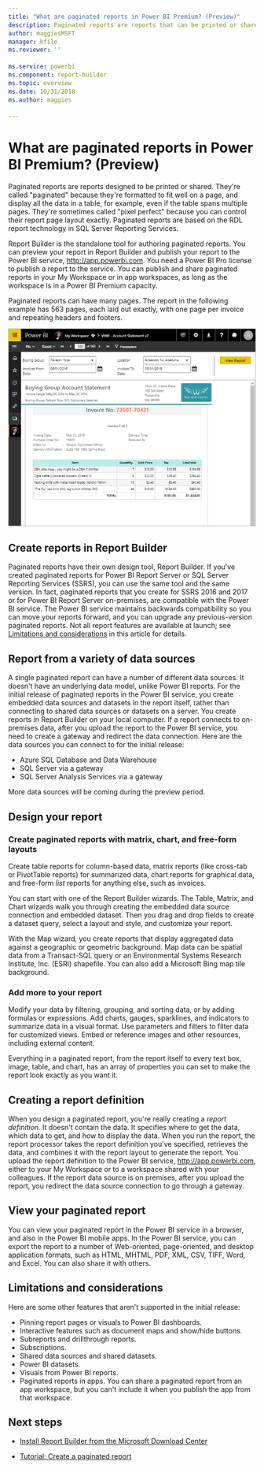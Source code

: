 ```yaml
---
title: "What are paginated reports in Power BI Premium? (Preview)"
description: Paginated reports are reports that can be printed or shared. You can control the report layout exactly. They display all the data in a table, for example, even if the table spans multiple pages.  
author: maggiesMSFT
manager: kfile
ms.reviewer: ''

ms.service: powerbi
ms.component: report-builder
ms.topic: overview
ms.date: 10/31/2018
ms.author: maggies

---
```

# What are paginated reports in Power BI Premium? (Preview)
Paginated reports are reports designed to be printed or shared. They're called "paginated" because they're formatted to fit well on a page, and display all the data in a table, for example, even if the table spans multiple pages. They're sometimes called "pixel perfect" because you can control their report page layout exactly. Paginated reports are based on the RDL report technology in SQL Server Reporting Services. 

Report Builder is the standalone tool for authoring paginated reports. You can preview your report in Report Builder and publish your report to the Power BI service, http://app.powerbi.com. You need a Power BI Pro license to publish a report to the service. You can publish and share paginated reports in your My Workspace or in app workspaces, as long as the workspace is in a Power BI Premium capacity. 

Paginated reports can have many pages. The report in the following example has 563 pages, each laid out exactly, with one page per invoice and repeating headers and footers.

![Paginated report in the Power BI service](media/paginated-reports-report-builder-power-bi/power-bi-paginated-wwi-report-page.png)

## Create reports in Report Builder

Paginated reports have their own design tool, Report Builder. If you've created paginated reports for Power BI Report Server or SQL Server Reporting Services (SSRS), you can use the same tool and the same version. In fact, paginated reports that you create for SSRS 2016 and 2017 or for Power BI Report Server on-premises, are compatible with the Power BI service. The Power BI service maintains backwards compatibility so you can move your reports forward, and you can upgrade any previous-version paginated reports. Not all report features are available at launch; see [Limitations and considerations](#limitations-and-considerations) in this article for details.
     
## Report from a variety of data sources

A single paginated report can have a number of different data sources. It doesn't have an underlying data model, unlike Power BI reports. For the initial release of paginated reports in the Power BI service, you create embedded data sources and datasets in the report itself, rather than connecting to shared data sources or datasets on a server. You create reports in Report Builder on your local computer. If a report connects to on-premises data, after you upload the report to the Power BI service, you need to create a gateway and redirect the data connection. Here are the data sources you can connect to for the initial release:

- Azure SQL Database and Data Warehouse
- SQL Server via a gateway
- SQL Server Analysis Services via a gateway
 
More data sources will be coming during the preview period.

## Design your report  

### Create paginated reports with matrix, chart, and free-form layouts

Create table reports for column-based data, matrix reports (like cross-tab or PivotTable reports) for summarized data, chart reports for graphical data, and free-form *list* reports for anything else, such as invoices. 
  
You can start with one of the Report Builder wizards. The Table, Matrix, and Chart wizards walk you through creating the embedded data source connection and embedded dataset. Then you drag and drop fields to create a dataset query, select a layout and style, and customize your report.  
  
With the Map wizard, you create reports that display aggregated data against a geographic or geometric background. Map data can be spatial data from a Transact-SQL query or an Environmental Systems Research Institute, Inc. (ESRI) shapefile. You can also add a Microsoft Bing map tile background.  

### Add more to your report

Modify your data by filtering, grouping, and sorting data, or by adding formulas or expressions. Add charts, gauges, sparklines, and indicators to summarize data in a visual format.  Use parameters and filters to filter data for customized views. Embed or reference images and other resources, including external content.  

Everything in a paginated report, from the report itself to every text box, image, table, and chart, has an array of properties you can set to make the report look exactly as you want it.

## Creating a report definition

When you design a paginated report, you're really creating a *report definition*. It doesn't contain the data. It specifies where to get the data, which data to get, and how to display the data. When you run the report, the report processor takes the report definition you've specified, retrieves the data, and combines it with the report layout to generate the report. You upload the report definition to the Power BI service, http://app.powerbi.com, either to your My Workspace or to a workspace shared with your colleagues. If the report data source is on premises, after you upload the report, you redirect the data source connection to go through a gateway. 

## View your paginated report
You can view your paginated report in the Power BI service in a browser, and also in the Power BI mobile apps. In the Power BI service, you can export the report to a number of Web-oriented, page-oriented, and desktop application formats, such as HTML, MHTML, PDF, XML, CSV, TIFF, Word, and Excel. You can also share it with others.  
  
## Limitations and considerations

Here are some other features that aren't supported in the initial release:

- Pinning report pages or visuals to Power BI dashboards.
- Interactive features such as document maps and show/hide buttons.
- Subreports and drillthrough reports.
- Subscriptions.
- Shared data sources and shared datasets.
- Power BI datasets.
- Visuals from Power BI reports.
- Paginated reports in apps. You can share a paginated report from an app workspace, but you can't include it when you publish the app from that workspace.
 
## Next steps

- [Install Report Builder from the Microsoft Download Center](http://go.microsoft.com/fwlink/?LinkID=734968)

- [Tutorial: Create a paginated report](paginated-reports-quickstart-aw.md)
  


